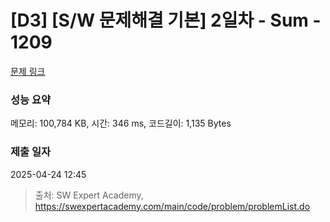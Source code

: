 # [D3] [S/W 문제해결 기본] 2일차 - Sum - 1209 

[문제 링크](https://swexpertacademy.com/main/code/problem/problemDetail.do?contestProbId=AV13_BWKACUCFAYh) 

### 성능 요약

메모리: 100,784 KB, 시간: 346 ms, 코드길이: 1,135 Bytes

### 제출 일자

2025-04-24 12:45



> 출처: SW Expert Academy, https://swexpertacademy.com/main/code/problem/problemList.do